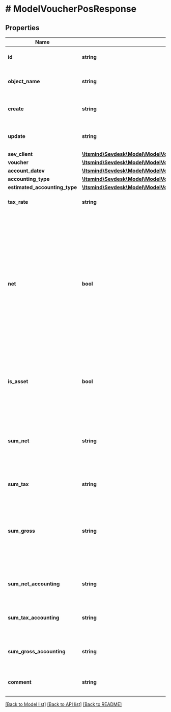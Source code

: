 # # ModelVoucherPosResponse

## Properties

Name | Type | Description | Notes
------------ | ------------- | ------------- | -------------
**id** | **string** | The voucher position id | [optional] [readonly]
**object_name** | **string** | The voucher position object name | [optional] [readonly] [default to 'VoucherPos']
**create** | **string** | Date of voucher position creation | [optional] [readonly]
**update** | **string** | Date of last voucher position update | [optional] [readonly]
**sev_client** | [**\Itsmind\Sevdesk\Model\ModelVoucherPosResponseSevClient**](ModelVoucherPosResponseSevClient.md) |  | [optional]
**voucher** | [**\Itsmind\Sevdesk\Model\ModelVoucherPosResponseVoucher**](ModelVoucherPosResponseVoucher.md) |  |
**account_datev** | [**\Itsmind\Sevdesk\Model\ModelVoucherPosResponseAccountDatev**](ModelVoucherPosResponseAccountDatev.md) |  |
**accounting_type** | [**\Itsmind\Sevdesk\Model\ModelVoucherPosResponseAccountingType**](ModelVoucherPosResponseAccountingType.md) |  |
**estimated_accounting_type** | [**\Itsmind\Sevdesk\Model\ModelVoucherPosResponseEstimatedAccountingType**](ModelVoucherPosResponseEstimatedAccountingType.md) |  | [optional]
**tax_rate** | **string** | Tax rate of the voucher position. |
**net** | **bool** | Determines whether &#39;sumNet&#39; or &#39;sumGross&#39; is regarded.&lt;br&gt;       If both are not given, &#39;sum&#39; is regarded and treated as net or gross depending on &#39;net&#39;.  All positions must be either net or gross, a mixture of the two is not possible. |
**is_asset** | **bool** | Determines whether position is regarded as an asset which can be depreciated. | [optional]
**sum_net** | **string** | Net sum of the voucher position.&lt;br&gt;      Only regarded if &#39;net&#39; is &#39;true&#39;, otherwise its readOnly. |
**sum_tax** | **string** | Tax sum of the voucher position. | [optional] [readonly]
**sum_gross** | **string** | Gross sum of the voucher position.&lt;br&gt;      Only regarded if &#39;net&#39; is &#39;false&#39;, otherwise its readOnly. |
**sum_net_accounting** | **string** | Net accounting sum. Is equal to sumNet. | [optional] [readonly]
**sum_tax_accounting** | **string** | Tax accounting sum. Is equal to sumTax. | [optional] [readonly]
**sum_gross_accounting** | **string** | Gross accounting sum. Is equal to sumGross. | [optional] [readonly]
**comment** | **string** | Comment for the voucher position. | [optional]

[[Back to Model list]](../../README.md#models) [[Back to API list]](../../README.md#endpoints) [[Back to README]](../../README.md)
